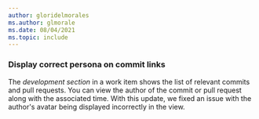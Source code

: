 ```yaml
---
author: gloridelmorales
ms.author: glmorale
ms.date: 08/04/2021
ms.topic: include
---
```


### Display correct persona on commit links

The _development section_ in a work item shows the list of relevant commits and pull requests. You can view the author of the commit or pull request along with the associated time. With this update, we fixed an issue with the author's avatar being displayed incorrectly in the view.
